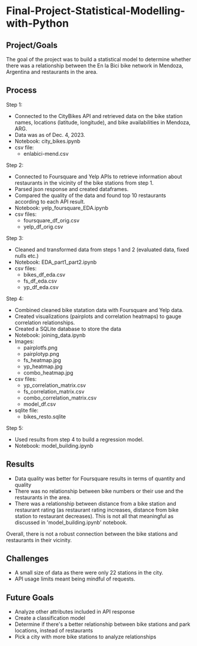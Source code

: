 # Final-Project-Statistical-Modelling-with-Python

## Project/Goals
The goal of the project was to build a statistical model to determine whether there was a relationship between the En la Bici bike network in Mendoza, Argentina and restaurants in the area.

## Process
Step 1: 
* Connected to the CityBikes API and retrieved data on the bike station names, locations (latitude, longitude), and bike availabilities in Mendoza, ARG. 
* Data was as of Dec. 4, 2023.
* Notebook: city_bikes.ipynb
* csv file: 
    * enlabici-mend.csv 

Step 2: 
* Connected to Foursquare and Yelp APIs to retrieve information about restaurants in the vicinity of the bike stations from step 1.
* Parsed json response and created dataframes. 
* Compared the quality of the data and found top 10 restaurants according to each API result.
* Notebook: yelp_foursquare_EDA.ipynb
* csv files:
    * foursquare_df_orig.csv
    * yelp_df_orig.csv

Step 3: 
* Cleaned and transformed data from steps 1 and 2 (evaluated data, fixed nulls etc.)
* Notebook: EDA_part1_part2.ipynb
* csv files:
    * bikes_df_eda.csv
    * fs_df_eda.csv
    * yp_df_eda.csv

Step 4: 
* Combined cleaned bike statation data with Foursquare and Yelp data. 
* Created visualizations (pairplots and correlation heatmaps) to gauge correlation relationships.
* Created a SQLite database to store the data
* Notebook: joining_data.ipynb
* Images:
    * pairplotfs.png
    * pairplotyp.png
    * fs_heatmap.jpg
    * yp_heatmap.jpg
    * combo_heatmap.jpg
* csv files:
    * yp_correlation_matrix.csv
    * fs_correlation_matrix.csv
    * combo_correlation_matrix.csv
    * model_df.csv
* sqlite file:
    * bikes_resto.sqlite

Step 5:
* Used results from step 4 to build a regression model.
* Notebook: model_building.ipynb

## Results
* Data quality was better for Foursquare results in terms of quantity and quality
* There was no relationship between bike numbers or their use and the restaurants in the area.
* There was a relationship between distance from a bike station and restaurant rating (as restaurant rating increases, distance from bike station to restaurant decreases). This is not all that meaningful as discussed in 'model_building.ipynb' notebook.

Overall, there is not a robust connection between the bike stations and restaurants in their vicinity.

## Challenges 
* A small size of data as there were only 22 stations in the city.
* API usage limits meant being mindful of requests.

## Future Goals
* Analyze other attributes included in API response
* Create a classification model
* Determine if there's a better relationship between bike stations and park locations, instead of restaurants
* Pick a city with more bike stations to analyze relationships
